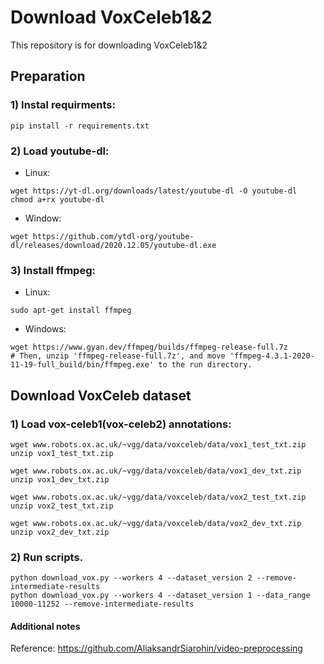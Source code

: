 # Download VoxCeleb1&2
This repository is for downloading VoxCeleb1&2

## Preparation
### 1) Instal requirments:
```
pip install -r requirements.txt
```

### 2) Load youtube-dl:  
* Linux:
```
wget https://yt-dl.org/downloads/latest/youtube-dl -O youtube-dl
chmod a+rx youtube-dl
```
* Window:  
```
wget https://github.com/ytdl-org/youtube-dl/releases/download/2020.12.05/youtube-dl.exe
```

### 3) Install ffmpeg:  
* Linux:
```
sudo apt-get install ffmpeg
```
* Windows:
```
wget https://www.gyan.dev/ffmpeg/builds/ffmpeg-release-full.7z
# Then, unzip 'ffmpeg-release-full.7z', and move 'ffmpeg-4.3.1-2020-11-19-full_build/bin/ffmpeg.exe' to the run directory.
```

## Download VoxCeleb dataset
### 1) Load vox-celeb1(vox-celeb2) annotations:

```
wget www.robots.ox.ac.uk/~vgg/data/voxceleb/data/vox1_test_txt.zip
unzip vox1_test_txt.zip

wget www.robots.ox.ac.uk/~vgg/data/voxceleb/data/vox1_dev_txt.zip
unzip vox1_dev_txt.zip
```

```
wget www.robots.ox.ac.uk/~vgg/data/voxceleb/data/vox2_test_txt.zip
unzip vox2_test_txt.zip

wget www.robots.ox.ac.uk/~vgg/data/voxceleb/data/vox2_dev_txt.zip
unzip vox2_dev_txt.zip
```


### 2) Run scripts.
```
python download_vox.py --workers 4 --dataset_version 2 --remove-intermediate-results
python download_vox.py --workers 4 --dataset_version 1 --data_range 10000-11252 --remove-intermediate-results
```

#### Additional notes

Reference:
https://github.com/AliaksandrSiarohin/video-preprocessing

